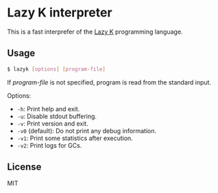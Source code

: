 # Lazy K interpreter

This is a fast interprefer of the [Lazy K](http://homepages.cwi.nl/~tromp/cl/lazy-k.html) programming language.

## Usage

```sh
$ lazyk [options] [program-file]
```

If _program-file_ is not specified, program is read from the standard input.

Options:
- `-h`: Print help and exit.
- `-u`: Disable stdout buffering.
- `-v`: Print version and exit.
- `-v0` (default): Do not print any debug information.
- `-v1`: Print some statistics after execution.
- `-v2`: Print logs for GCs.

## License

MIT